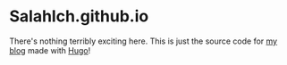# Salahlch.github.io

There's nothing terribly exciting here.
This is just the source code for [my blog] made with [Hugo]!

[my blog]: Salahlch.github.io
[Hugo]: https://gohugo.io/
